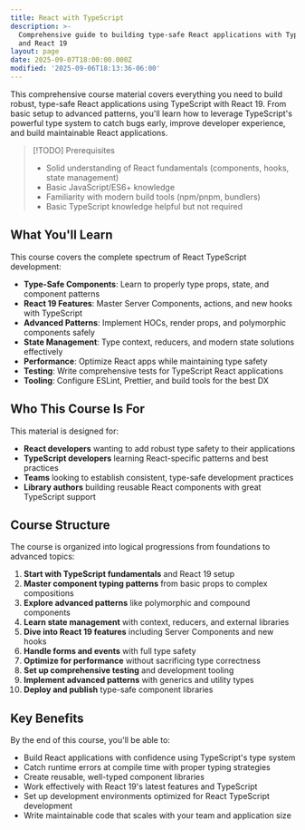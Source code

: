 ```yaml
---
title: React with TypeScript
description: >-
  Comprehensive guide to building type-safe React applications with TypeScript
  and React 19
layout: page
date: 2025-09-07T18:00:00.000Z
modified: '2025-09-06T18:13:36-06:00'
---
```


This comprehensive course material covers everything you need to build robust, type-safe React applications using TypeScript with React 19. From basic setup to advanced patterns, you'll learn how to leverage TypeScript's powerful type system to catch bugs early, improve developer experience, and build maintainable React applications.

> [!TODO] Prerequisites
>
> - Solid understanding of React fundamentals (components, hooks, state management)
> - Basic JavaScript/ES6+ knowledge
> - Familiarity with modern build tools (npm/pnpm, bundlers)
> - Basic TypeScript knowledge helpful but not required

## What You'll Learn

This course covers the complete spectrum of React TypeScript development:

- **Type-Safe Components**: Learn to properly type props, state, and component patterns
- **React 19 Features**: Master Server Components, actions, and new hooks with TypeScript
- **Advanced Patterns**: Implement HOCs, render props, and polymorphic components safely
- **State Management**: Type context, reducers, and modern state solutions effectively
- **Performance**: Optimize React apps while maintaining type safety
- **Testing**: Write comprehensive tests for TypeScript React applications
- **Tooling**: Configure ESLint, Prettier, and build tools for the best DX

## Who This Course Is For

This material is designed for:

- **React developers** wanting to add robust type safety to their applications
- **TypeScript developers** learning React-specific patterns and best practices
- **Teams** looking to establish consistent, type-safe development practices
- **Library authors** building reusable React components with great TypeScript support

## Course Structure

The course is organized into logical progressions from foundations to advanced topics:

1. **Start with TypeScript fundamentals** and React 19 setup
2. **Master component typing patterns** from basic props to complex compositions
3. **Explore advanced patterns** like polymorphic and compound components
4. **Learn state management** with context, reducers, and external libraries
5. **Dive into React 19 features** including Server Components and new hooks
6. **Handle forms and events** with full type safety
7. **Optimize for performance** without sacrificing type correctness
8. **Set up comprehensive testing** and development tooling
9. **Implement advanced patterns** with generics and utility types
10. **Deploy and publish** type-safe component libraries

## Key Benefits

By the end of this course, you'll be able to:

- Build React applications with confidence using TypeScript's type system
- Catch runtime errors at compile time with proper typing strategies
- Create reusable, well-typed component libraries
- Work effectively with React 19's latest features and TypeScript
- Set up development environments optimized for React TypeScript development
- Write maintainable code that scales with your team and application size
